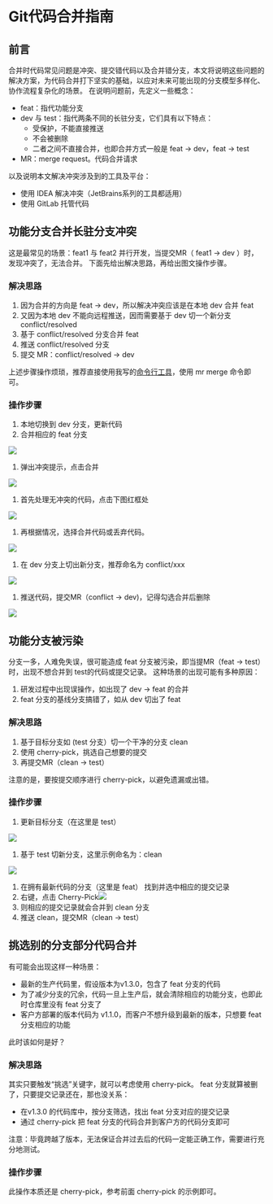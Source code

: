 # Git代码合并指南
## 前言
合并时代码常见问题是冲突、提交错代码以及合并错分支，本文将说明这些问题的解决方案，为代码合并打下坚实的基础，以应对未来可能出现的分支模型多样化、协作流程复杂化的场景。
在说明问题前，先定义一些概念：

- feat：指代功能分支
- dev 与 test：指代两条不同的长驻分支，它们具有以下特点：
   - 受保护，不能直接推送
   - 不会被删除
   - 二者之间不直接合并，也即合并方式一般是 feat -> dev，feat -> test
- MR：merge request。代码合并请求



以及说明本文解决冲突涉及到的工具及平台：

- 使用 IDEA 解决冲突（JetBrains系列的工具都适用）
- 使用 GitLab 托管代码
## 功能分支合并长驻分支冲突
这是最常见的场景：feat1 与 feat2 并行开发，当提交MR（ feat1 -> dev ）时，发现冲突了，无法合并。
下面先给出解决思路，再给出图文操作步骤。
### 解决思路

1. 因为合并的方向是 feat -> dev，所以解决冲突应该是在本地 dev 合并 feat
2. 又因为本地 dev 不能向远程推送，因而需要基于 dev 切一个新分支 conflict/resolved
3. 基于 conflict/resolved 分支合并 feat
4. 推送 conflict/resolved 分支
5. 提交 MR：conflict/resolved -> dev

上述步骤操作烦琐，推荐直接使用我写的[命令行工具](./use-command-line-tool-to-operate-gitlab-merge-request.md)，使用 mr merge 命令即可。

### 操作步骤

1. 本地切换到 dev 分支，更新代码
2. 合并相应的 feat 分支

![](https://raw.gitmirror.com/levy9527/image-holder/main/docs/git/1682344287512.png)

1. 弹出冲突提示，点击合并

![](https://raw.gitmirror.com/levy9527/image-holder/main/docs/git/1682344293749.png)

1. 首先处理无冲突的代码，点击下图红框处

![](https://raw.gitmirror.com/levy9527/image-holder/main/docs/git/1682344298158.png)

1. 再根据情况，选择合并代码或丢弃代码。

![](https://raw.gitmirror.com/levy9527/image-holder/main/docs/git/1682344303228.png)

1. 在 dev 分支上切出新分支，推荐命名为 conflict/xxx

![](https://raw.gitmirror.com/levy9527/image-holder/main/docs/git/1682344307534.png)

1. 推送代码，提交MR（conflict -> dev)，记得勾选合并后删除

![](https://raw.gitmirror.com/levy9527/image-holder/main/docs/git/1682344312127.png)
## 功能分支被污染
分支一多，人难免失误，很可能造成 feat 分支被污染，即当提MR（feat -> test）时，出现不想合并到 test的代码或提交记录。
这种场景的出现可能有多种原因：

1. 研发过程中出现误操作，如出现了 dev -> feat 的合并
2. feat 分支的基线分支搞错了，如从 dev 切出了 feat
### 解决思路

1. 基于目标分支如 (test 分支）切一个干净的分支 clean
2. 使用 cherry-pick，挑选自己想要的提交
3. 再提交MR（clean -> test）

注意的是，要按提交顺序进行 cherry-pick，以避免遗漏或出错。
### 操作步骤

1. 更新目标分支（在这里是 test）

![](https://raw.gitmirror.com/levy9527/image-holder/main/docs/git/1682344317048.png)

1. 基于 test 切新分支，这里示例命名为：clean

![](https://raw.gitmirror.com/levy9527/image-holder/main/docs/git/1682344322358.png)

1. 在拥有最新代码的分支（这里是 feat） 找到并选中相应的提交记录
2. 右键，点击 Cherry-Pick![](https://raw.gitmirror.com/levy9527/image-holder/main/docs/git/1682344326902.png)
3. 则相应的提交记录就会合并到 clean 分支
4. 推送 clean，提交MR（clean -> test）
## 挑选别的分支部分代码合并
有可能会出现这样一种场景：

- 最新的生产代码里，假设版本为v1.3.0，包含了 feat 分支的代码
- 为了减少分支的冗余，代码一旦上生产后，就会清除相应的功能分支，也即此时仓库里没有 feat 分支了
- 客户方部署的版本代码为 v1.1.0，而客户不想升级到最新的版本，只想要 feat 分支相应的功能

此时该如何是好？
### 解决思路
其实只要触发“挑选”关键字，就可以考虑使用 cherry-pick。
feat 分支就算被删了，只要提交记录还在，那也没关系：

- 在v1.3.0 的代码库中，按分支筛选，找出 feat 分支对应的提交记录
- 通过 cherry-pick 把 feat 分支的代码合并到客户方的代码分支即可

注意：毕竟跨越了版本，无法保证合并过去后的代码一定能正确工作，需要进行充分地测试。
### 操作步骤
此操作本质还是 cherry-pick，参考前面 cherry-pick 的示例即可。
